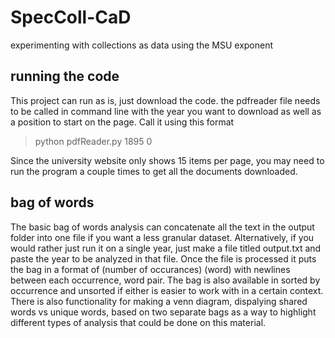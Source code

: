 # SpecColl-CaD
experimenting with collections as data using the MSU exponent

## running the code
  This project can run as is, just download the code. the pdfreader file needs to be called in command line with the year you want to download as well as a position to start on the page. Call it using this format
  
  > python pdfReader.py 1895 0
  
  Since the university website only shows 15 items per page, you may need to run the program a couple times to get all the documents downloaded.
  
## bag of words
  The basic bag of words analysis can concatenate all the text in the output folder into one file if you want a less granular dataset. Alternatively, if you would rather just run it on a single year, just make a file titled output.txt and paste the year to be analyzed in that file. 
  Once the file is processed it puts the bag in a format of (number of occurances) (word) with newlines between each occurrence, word pair. The bag is also available in sorted by occurrence and unsorted if either is easier to work with in a certain context. There is also functionality for making a venn diagram, dispalying shared words vs unique words, based on two separate bags as a way to highlight different types of analysis that could be done on this material.
